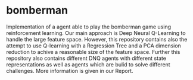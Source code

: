 # bomberman
Implementation of a agent able to play the bomberman game using reinforcement learning. Our main approach is Deep Neural Q-Learning to handle the large feature space. However, this repository contains also the attempt to use Q-learning with a Regression Tree and a PCA dimension reduction to achive a reasonable size of the feature space. Further this repository also contains different DNQ agents with different state representations as well as agents which are bulid to solve different challenges.
More information is given in our Report.
